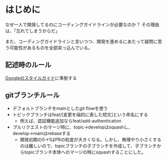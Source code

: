 # はじめに
なぜ一人で開発してるのにコーディングガイドラインが必要なのか？
その理由は、「忘れてしまうからだ」

また、コーディングガイドラインと言いつつ、開発を進めるにあたって疑問に思う可能性があるものを全部突っ込んでいる。

## 記述時のルール
[Googleのスタイルガイド](https://developer.android.com/kotlin/style-guide?hl=ja)に準拠する

## gitブランチルール
- デフォルトブランチをmainとしたgit flowを使う
- トピックブランチはfeat/[変更を端的に表した短文]という命名にする
  - 例えば、認証機能追加ならfeat/add-authentication
- プルリクエストのマージ時に、topic→developはsquashし、develop→mainはrebaseする
  - 開発初期の0→1はPRの粒度が大きくなる。しかし、無理やり小さくするのは難しいので、topicブランチの子ブランチを作成して、子ブランチからtopicブランチ本体へのマージの時にsquashすることにした。

